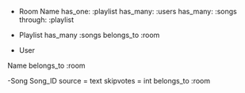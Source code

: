 - Room
Name
has_one: :playlist
has_many: :users
has_many: :songs through: :playlist

- Playlist
has_many :songs
belongs_to :room

- User

Name
belongs_to :room

-Song
Song_ID
source = text
skipvotes = int
belongs_to :room